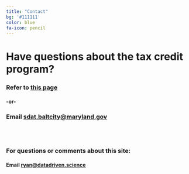 ```yaml
---
title: "Contact"
bg: '#111111'
color: blue
fa-icon: pencil
---
```


# Have questions about the tax credit program?


### Refer to [**this page**](http://www.dat.state.md.us/sdatweb/htc.html)


#### -or-

### Email [sdat.baltcity@maryland.gov](mailto:sdat.baltcity@maryland.gov)

<br><br>

### For questions or comments about this site:

#### Email [ryan@datadriven.science](mailto:ryan@datadriven.science) 
